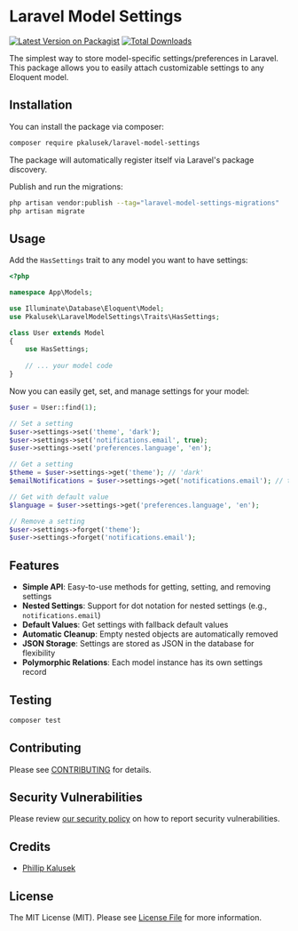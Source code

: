 # Laravel Model Settings

[![Latest Version on Packagist](https://img.shields.io/packagist/v/pkalusek/laravel-model-settings.svg?style=flat-square)](https://packagist.org/packages/pkalusek/laravel-model-settings)
[![Total Downloads](https://img.shields.io/packagist/dt/pkalusek/laravel-model-settings.svg?style=flat-square)](https://packagist.org/packages/pkalusek/laravel-model-settings)

The simplest way to store model-specific settings/preferences in Laravel. This package allows you to easily attach customizable settings to any Eloquent model.

## Installation

You can install the package via composer:

```bash
composer require pkalusek/laravel-model-settings
```

The package will automatically register itself via Laravel's package discovery.

Publish and run the migrations:

```bash
php artisan vendor:publish --tag="laravel-model-settings-migrations"
php artisan migrate
```

## Usage

Add the `HasSettings` trait to any model you want to have settings:

```php
<?php

namespace App\Models;

use Illuminate\Database\Eloquent\Model;
use Pkalusek\LaravelModelSettings\Traits\HasSettings;

class User extends Model
{
    use HasSettings;
    
    // ... your model code
}
```

Now you can easily get, set, and manage settings for your model:

```php
$user = User::find(1);

// Set a setting
$user->settings->set('theme', 'dark');
$user->settings->set('notifications.email', true);
$user->settings->set('preferences.language', 'en');

// Get a setting
$theme = $user->settings->get('theme'); // 'dark'
$emailNotifications = $user->settings->get('notifications.email'); // true

// Get with default value
$language = $user->settings->get('preferences.language', 'en');

// Remove a setting
$user->settings->forget('theme');
$user->settings->forget('notifications.email');
```

## Features

- **Simple API**: Easy-to-use methods for getting, setting, and removing settings
- **Nested Settings**: Support for dot notation for nested settings (e.g., `notifications.email`)
- **Default Values**: Get settings with fallback default values
- **Automatic Cleanup**: Empty nested objects are automatically removed
- **JSON Storage**: Settings are stored as JSON in the database for flexibility
- **Polymorphic Relations**: Each model instance has its own settings record

## Testing

```bash
composer test
```

## Contributing

Please see [CONTRIBUTING](CONTRIBUTING.md) for details.

## Security Vulnerabilities

Please review [our security policy](../../security/policy) on how to report security vulnerabilities.

## Credits

- [Phillip Kalusek](https://github.com/pkalusek)

## License

The MIT License (MIT). Please see [License File](LICENSE) for more information.
